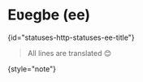 # Eʋegbe (ee)
{id="statuses-http-statuses-ee-title"}



> All lines are translated 😊
>
{style="note"}

